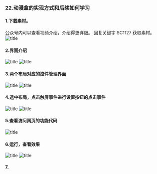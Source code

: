 ### 22.动漫盒的实现方式和后续如何学习
#### 1.下载素材。
公众号内可以查看视频介绍，介绍得更详细。
回复关键字 SC1127 获取素材。
![title](https://raw.githubusercontent.com/JSZNopi/JSZImage/master/gitnote/2019/10/30/WXCODE-1572446034519.jpeg)

#### 2.界面介绍
![title](https://raw.githubusercontent.com/JSZNopi/JSZImage/master/gitnote/2019/11/27/1-1574867370559.png)
![title](https://raw.githubusercontent.com/JSZNopi/JSZImage/master/gitnote/2019/11/27/2-1574867404033.png)

#### 3.两个布局对应的控件管理界面
![title](https://raw.githubusercontent.com/JSZNopi/JSZImage/master/gitnote/2019/11/27/3-1574867435600.png)
![title](https://raw.githubusercontent.com/JSZNopi/JSZImage/master/gitnote/2019/11/27/4-1574867442014.png)

#### 4.选中布局，点击触屏事件进行设置按钮的点击事件
![title](https://raw.githubusercontent.com/JSZNopi/JSZImage/master/gitnote/2019/11/27/5-1574867499135.png)
![title](https://raw.githubusercontent.com/JSZNopi/JSZImage/master/gitnote/2019/11/27/6-1574867506705.png)

#### 5.查看访问网页的功能代码
![title](https://raw.githubusercontent.com/JSZNopi/JSZImage/master/gitnote/2019/11/27/7-1574867537260.png)

#### 6.运行，查看效果
![title](https://raw.githubusercontent.com/JSZNopi/JSZImage/master/gitnote/2019/11/27/8-1574867558266.png)
![title](https://raw.githubusercontent.com/JSZNopi/JSZImage/master/gitnote/2019/11/27/9-1574867564449.png)

#### 7.